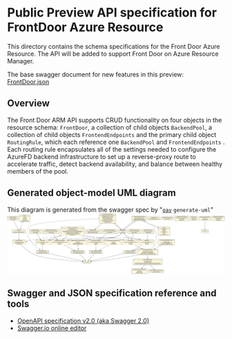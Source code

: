 # Public Preview API specification for FrontDoor Azure Resource

This directory contains the schema specifications for the Front Door Azure Resource.  The API will be added to support Front Door on Azure Resource Manager.

The base swagger document for new features in this preview: [FrontDoor.json](./FrontDoor.json)

## Overview
The Front Door ARM API supports CRUD functionality on four objects in the resource schema:
`FrontDoor`, a collection of child objects `BackendPool`, a collection of child objects `FrontendEndpoints` and the primary child object `RoutingRule`, which each reference one `BackendPool` and `FrontendEndpoints` .  Each routing rule encapsulates
all of the settings needed to configure the AzureFD backend infrastructure to set up a 
reverse-proxy route to accelerate traffic, detect backend availability, 
and balance between healthy members of the pool.

## Generated object-model UML diagram
This diagram is generated from the swagger spec by "[`oav`](https://github.com/Azure/oav) `generate-uml`"
![Generated UML snapshot](./assets/frontdoor.svg)

## Swagger and JSON specification reference and tools
 * [OpenAPI specification v2.0 (aka Swagger 2.0)](https://github.com/OAI/OpenAPI-Specification/blob/master/versions/2.0.md)
 * [Swagger.io online editor](https://editor.swagger.io/)
